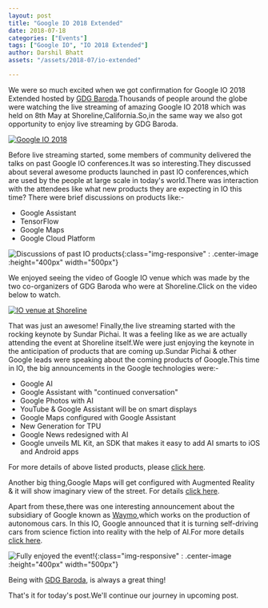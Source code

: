 ```yaml
---
layout: post
title: "Google IO 2018 Extended"
date: 2018-07-18
categories: ["Events"]
tags: ["Google IO", "IO 2018 Extended"]
author: Darshil Bhatt
assets: "/assets/2018-07/io-extended"

---
```

We were so much excited when we got confirmation for Google IO 2018 Extended hosted by [GDG Baroda](https://gdgbaroda.com/).Thousands of people around the globe were watching the live streaming of amazing Google IO 2018 which was held on 8th May at Shoreline,California.So,in the same way we also got opportunity to enjoy live streaming by GDG Baroda.

[![Google IO 2018](https://i.ytimg.com/an_webp/ogfYd705cRs/mqdefault_6s.webp?du=3000&sqp=CPLc0NoF&rs=AOn4CLCHeW_hdWpyRbohVjDPUDO6KZcq7Q)](https://www.youtube.com/watch?v=ogfYd705cRs)



Before live streaming started, some members of community delivered the talks on past Google IO conferences.It was so interesting.They discussed about several awesome products launched in past IO conferences,which are used by the people at large scale in today's world.There was interaction with the attendees like what new products they are expecting in IO this time? There were brief discussions on products like:-

* Google Assistant
* TensorFlow
* Google Maps
* Google Cloud Platform

![Discussions of past IO products]({{page.assets}}/3.jpg){:class="img-responsive" : .center-image :height="400px" width="500px"}




We enjoyed seeing the video of Google IO venue which was made by the two co-organizers of GDG Baroda who were at Shoreline.Click on the video below to watch.

[![IO venue at Shoreline](https://i.ytimg.com/an_webp/Gty7tpsonyM/mqdefault_6s.webp?du=3000&sqp=CJGC0NoF&rs=AOn4CLA82M3zNOit-FSTLZQikmjPd3HqMQ)](https://www.youtube.com/watch?v=Gty7tpsonyM)


That was just an awesome! Finally,the live streaming started with the rocking keynote by Sundar Pichai. It was a feeling like as we are actually attending the event at Shoreline itself.We were just enjoying the keynote in the anticipation of products that are coming up.Sundar Pichai & other Google leads were speaking about the coming products of Google.This time in IO, the big announcements in the Google technologies were:-

* Google AI
* Google Assistant with "continued conversation"
* Google Photos with AI
* YouTube & Google Assistant will be on smart displays
* Google Maps configured with Google Assistant
* New Generation for TPU
* Google News redesigned with AI
* Google unveils ML Kit, an SDK that makes it easy to add AI smarts to iOS and Android apps

For more details of above listed products, please [click here](https://techcrunch.com/2018/05/08/8-big-announcements-from-google-i-o-2018/).

Another big thing,Google Maps will get configured with Augmented Reality & it will show imaginary view of the street. For details [click here](https://www.youtube.com/watch?v=xS_NgTAB4jQ).

Apart from these,there was one interesting announcement about the subsidiary of Google known as [Waymo](https://en.wikipedia.org/wiki/Waymo),which works on the production of autonomous cars. In this IO, Google announced that it is turning self-driving cars from science fiction into reality with the help of AI.For more details [click here](https://www.youtube.com/watch?v=UrJ4-AUL4U0).


![Fully enjoyed the event!]({{page.assets}}/a.jpg){:class="img-responsive" : .center-image :height="400px" width="500px"}

Being with [GDG Baroda](https://gdgbaroda.com/), is always a great thing!

That's it for today's post.We'll continue our journey in upcoming post.
